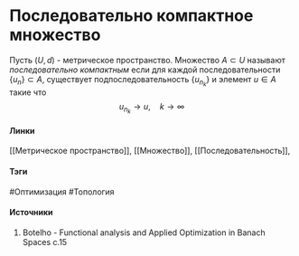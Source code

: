 # Последовательно компактное множество
Пусть $(U,d)$ - метрическое пространство. Множество $A\subset U$ называют *последовательно компактным* если для каждой последовательности $\{u_{n}\}\subset A$, существует подпоследовательность $\{u_{n_{k}}\}$ и элемент $u\in A$ такие что
$$
u_{n_{k}}\to u,\quad k\to\infty
$$
#### Линки
 [[Метрическое пространство]],
 [[Множество]],
 [[Последовательность]],
#### Тэги
 #Оптимизация 
 #Топология 
#### Источники
1. Botelho - Functional analysis and Applied Optimization in Banach Spaces с.15